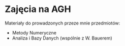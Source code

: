 # Zajęcia na AGH
 Materiały do prowadzonych przeze mnie przedmiotów:
 - Metody Numeryczne
 - Analiza i Bazy Danych (wspólnie z W. Bauerem)
